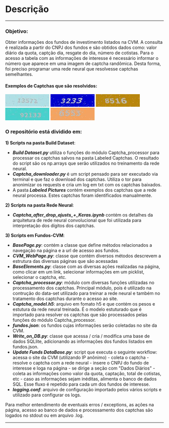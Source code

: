 # Descrição
___
### Objetivo:
Obter informações dos fundos de investimento listados na CVM. A consulta é realizada a partir do CNPJ dos fundos e são obtidos dados como: valor diário da quota, captção dia, resgate do dia, número de cotistas. Para o acesso a tabela com as informações de interesse é necessário informar o número que aparece em uma imagem de captcha randômica. Desta forma, foi preciso programar uma rede neural que resolvesse captchas semelhantes.

#### Exemplos de Captchas que são resolvidos:
![](Build%20Dataset/Labeled%20Pictures/13572.png) ![](Build%20Dataset/Labeled%20Pictures/3233.png) ![](Build%20Dataset/Labeled%20Pictures/8516.png) ![](Build%20Dataset/Labeled%20Pictures/92132.png) ![](Build%20Dataset/Labeled%20Pictures/6553.png)

### O repositório está dividido em:

**1) Scripts na pasta Build Dataset**:
 * ***Build Dataset.py*** utiliza o funções do módulo Captcha_processor para processar os captchas salvos na pasta Labeled Captchas. O resultado do script são os np.arrays que serão utilizados no treinamento da rede neural.
 * ***Captcha_downloader.py*** é um script pensado para ser executado via terminal e que faz o download dos captchas. Utiliza o tor para anonimizar os requests e cria um log em txt com os captchas baixados.
 * A pasta ***Labeled Pictures*** contém exemplos dos captchas que a rede neural processa. Estes captchas foram identificados manualmente.
 
**2) Scripts na pasta Rede Neural**:
 * ***Captcha_after_drop_ajusts_+_Keras.ipynb*** contém os detalhes da arquitetura de rede neural convolucional que foi utilizada para interpretação dos dígitos dos captchas. 

**3) Scripts em Fundos-CVM**:
 * ***BasePage.py***: contém a classe que define métodos relacionados a navegação na página e a url de acesso aos fundos.
 * ***CVM_WebPage.py***: classe que contém diversos métodos descrevem a estrutura das diversas páginas que são acessadas
 * ***BaseElements.py***: classe com as diversas ações realizadas na página, como clicar em um link, selecionar informações em um picklist, selecionar o captcha, etc.
 * ***Captcha_processor.py***: módulo com diversas funções utilizadas no processamento dos captchas. Principal módulo, pois é utilizado na contrução do data-set utilizado para treinar a rede neural e também no tratamento dos captchas durante o acesso ao site.
 * ***Captcha_model.h5***: arquivo em fomato h5 e que contém os pesos e estutura da rede neural treinada. É o modelo estuturado que é importado para resolver os captchas que são processados pelas funções do módulo Captcha_processor.
 * ***fundos.json***: os fundos cujas informações serão coletadas no site da CVM.
 * ***Write_on_DB.py***: classe que acessa / cria / modifica uma base de dados SQLlite, adicionando as informações dos fundos listados em fundos.json.
 * ***Update Funds DataBase.py***: script que executa o seguinte workflow: acessa o site da CVM (utilizando IP anônimo) - coleta o captcha - resolve o captcha com a rede neural - insere o CNPJ do fundo de interesse e loga na página - se dirige a seção com "Dados Diários" - coleta as informações como valor da quota, captação, total de cotistas, etc - caso as informações sejam inéditas, alimenta o banco de dados SQL. Esse fluxo é repetido para cada um dos fundos de interesse. 
 * ***logging.conf***: arquivo de configuração importado pelos vários scripts e utilizado para configurar os logs.

Para melhor entendimento de eventuais erros / exceptions, as ações na página, acesso ao banco de dados e processamento dos captchas são logados no stdout ou em arquivo .log.
___
